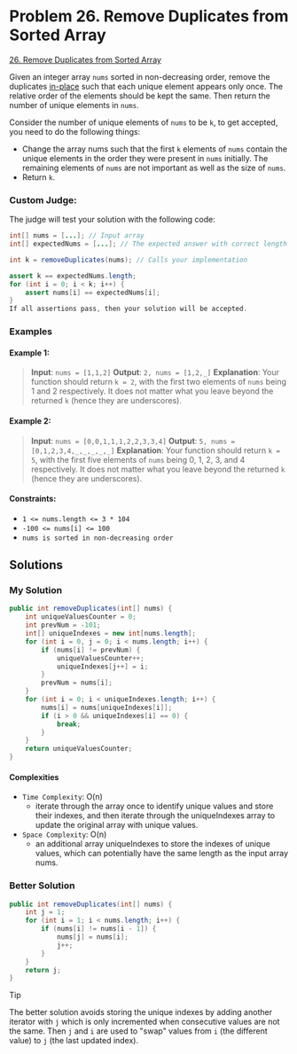 # Problem 26. Remove Duplicates from Sorted Array

[26. Remove Duplicates from Sorted Array](https://leetcode.com/problems/remove-duplicates-from-sorted-array/description/?envType=study-plan-v2&envId=top-interview-150)

Given an integer array `nums` sorted in non-decreasing order, remove the duplicates [in-place](https://en.wikipedia.org/wiki/In-place_algorithm) such that each unique element appears only once. The relative order of the elements should be kept the same. Then return the number of unique elements in `nums`.

Consider the number of unique elements of `nums` to be `k`, to get accepted, you need to do the following things:

- Change the array nums such that the first `k` elements of `nums` contain the unique elements in the order they were present in `nums` initially. The remaining elements of `nums` are not important as well as the size of `nums`.
- Return `k`.

### Custom Judge:

The judge will test your solution with the following code:

```java
int[] nums = [...]; // Input array
int[] expectedNums = [...]; // The expected answer with correct length

int k = removeDuplicates(nums); // Calls your implementation

assert k == expectedNums.length;
for (int i = 0; i < k; i++) {
    assert nums[i] == expectedNums[i];
}
If all assertions pass, then your solution will be accepted.
```

### Examples

#### Example 1:

> **Input**: `nums = [1,1,2]`
> **Output**: `2, nums = [1,2,_]`
> **Explanation**: Your function should return `k = 2`, with the first two elements of `nums` being 1 and 2 respectively.
It does not matter what you leave beyond the returned `k` (hence they are underscores).

#### Example 2:

> **Input**: `nums = [0,0,1,1,1,2,2,3,3,4]`
> **Output**: `5, nums = [0,1,2,3,4,_,_,_,_,_]`
> **Explanation**: Your function should return `k = 5`, with the first five elements of `nums` being 0, 1, 2, 3, and 4 respectively.
It does not matter what you leave beyond the returned `k` (hence they are underscores).

#### Constraints:

- `1 <= nums.length <= 3 * 104`
- `-100 <= nums[i] <= 100`
- `nums is sorted in non-decreasing order`

## Solutions

### My Solution

```java
public int removeDuplicates(int[] nums) {
    int uniqueValuesCounter = 0;
    int prevNum = -101;
    int[] uniqueIndexes = new int[nums.length];
    for (int i = 0, j = 0; i < nums.length; i++) {
        if (nums[i] != prevNum) {
            uniqueValuesCounter++;
            uniqueIndexes[j++] = i;
        }
        prevNum = nums[i];
    }
    for (int i = 0; i < uniqueIndexes.length; i++) {
        nums[i] = nums[uniqueIndexes[i]];
        if (i > 0 && uniqueIndexes[i] == 0) {
            break;
        }
    }
    return uniqueValuesCounter;
}
```
#### Complexities

- `Time Complexity`: O(n)
    - iterate through the array once to identify unique values and store their indexes, and then iterate through the uniqueIndexes array to update the original array with unique values.
- `Space Complexity`: O(n)
    - an additional array uniqueIndexes to store the indexes of unique values, which can potentially have the same length as the input array nums.

### Better Solution

```java
public int removeDuplicates(int[] nums) {
    int j = 1;
    for (int i = 1; i < nums.length; i++) {
        if (nums[i] != nums[i - 1]) {
            nums[j] = nums[i];
            j++;
        }
    }
    return j;
}
```

> [!TIP]
> The better solution avoids storing the unique indexes by adding another iterator with `j` which is only incremented when consecutive values are not the same. Then `j` and `i` are used to "swap" values from `i` (the different value) to `j` (the last updated index). 